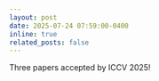 ```yaml
---
layout: post
date: 2025-07-24 07:59:00-0400
inline: true
related_posts: false
---
```


Three papers accepted by ICCV 2025!
